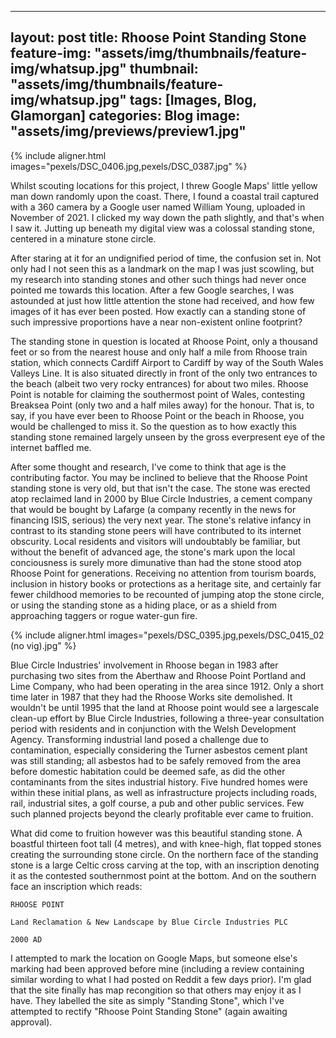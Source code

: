 <!-- HTML Meta Tags -->
<title>Rhoose Point Standing Stone</title>
<meta name="description" content="A little bit of strange">

<!-- Facebook Meta Tags -->
<meta property="og:url" content="https://wyrdglamorgan.co.uk/blog/2024/08/06/Rhoose-Point-Standing-Stone.html">
<meta property="og:type" content="website">
<meta property="og:title" content="Rhoose Point Standing Stone">
<meta property="og:description" content="A little bit of strange">
<meta property="og:image" content="https://opengraph.b-cdn.net/production/images/46100f04-422f-4491-a23b-98e133cd3bc3.jpg?token=N-XJdGHLFl21RALuaOELdtqa4bXlTcO61FZJjuoy0Fs&height=1792&width=1200&expires=33258966752">

<!-- Twitter Meta Tags -->
<meta name="twitter:card" content="summary_large_image">
<meta property="twitter:domain" content="wyrdglamorgan.co.uk">
<meta property="twitter:url" content="https://wyrdglamorgan.co.uk/blog/2024/08/06/Rhoose-Point-Standing-Stone.html">
<meta name="twitter:title" content="Rhoose Point Standing Stone">
<meta name="twitter:description" content="A little bit of strange">
<meta name="twitter:image" content="https://opengraph.b-cdn.net/production/images/46100f04-422f-4491-a23b-98e133cd3bc3.jpg?token=N-XJdGHLFl21RALuaOELdtqa4bXlTcO61FZJjuoy0Fs&height=1792&width=1200&expires=33258966752">

<!-- Meta Tags Generated via https://www.opengraph.xyz -->

---
layout: post
title: Rhoose Point Standing Stone
feature-img: "assets/img/thumbnails/feature-img/whatsup.jpg"
thumbnail: "assets/img/thumbnails/feature-img/whatsup.jpg"
tags: [Images, Blog, Glamorgan]
categories: Blog
image: "assets/img/previews/preview1.jpg"
---

{% include aligner.html images="pexels/DSC_0406.jpg,pexels/DSC_0387.jpg" %}


Whilst scouting locations for this project, I threw Google Maps' little yellow man down randomly upon the coast. There, I found a coastal trail captured with a 360 camera by a Google user named William Young, uploaded in November of 2021. I clicked my way down the path slightly, and that's when I saw it. Jutting up beneath my digital view was a colossal standing stone, centered in a minature stone circle. 


After staring at it for an undignified period of time, the confusion set in. Not only had I not seen this as a landmark on the map I was just scowling, but my research into standing stones and other such things had never once pointed me towards this location. After a few Google searches, I was astounded at just how little attention the stone had received, and how few images of it has ever been posted. How exactly can a standing stone of such impressive proportions have a near non-existent online footprint? 


The standing stone in question is located at Rhoose Point, only a thousand feet or so from the nearest house and only half a mile from Rhoose train station, which connects Cardiff Airport to Cardiff by way of the South Wales Valleys Line. It is also situated directly in front of the only two entrances to the beach (albeit two very rocky entrances) for about two miles. Rhoose Point is notable for claiming the southermost point of Wales, contesting Breaksea Point (only two and a half miles away) for the honour. That is, to say, if you have ever been to Rhoose Point or the beach in Rhoose, you would be challenged to miss it. So the question as to how exactly this standing stone remained largely unseen by the gross everpresent eye of the internet baffled me.


After some thought and research, I've come to think that age is the contributing factor. You may be inclined to believe that the Rhoose Point standing stone is very old, but that isn't the case. The stone was erected atop reclaimed land in 2000 by Blue Circle Industries, a cement company that would be bought by Lafarge (a company recently in the news for financing ISIS, serious) the very next year. The stone's relative infancy in contrast to its standing stone peers will have contributed to its internet obscurity. Local residents and visitors will undoubtably be familiar, but without the benefit of advanced age, the stone's mark upon the local conciousness is surely more dimunative than had the stone stood atop Rhoose Point for generations. Receiving no attention from tourism boards, inclusion in history books or protections as a heritage site, and certainly far fewer childhood memories to be recounted of jumping atop the stone circle, or using the standing stone as a hiding place, or as a shield from approaching taggers or rogue water-gun fire. 


{% include aligner.html images="pexels/DSC_0395.jpg,pexels/DSC_0415_02 (no vig).jpg" %}


Blue Circle Industries' involvement in Rhoose began in 1983 after purchasing two sites from the Aberthaw and Rhoose Point Portland and Lime Company, who had been operating in the area since 1912. Only a short time later in 1987 that they had the Rhoose Works site demolished. It wouldn't be until 1995 that the land at Rhoose point would see a largescale clean-up effort by Blue Circle Industries, following a three-year consultation period with residents and in conjunction with the Welsh Development Agency. Transforming industrial land posed a challenge due to contamination, especially considering the Turner asbestos cement plant was still standing; all asbestos had to be safely removed from the area before domestic habitation could be deemed safe, as did the other contaminants from the sites industrial history. Five hundred homes were within these initial plans, as well as infrastructure projects including roads, rail, industrial sites, a golf course, a pub and other public services. Few such planned projects beyond the clearly profitable ever came to fruition.


What did come to fruition however was this beautiful standing stone. A boastful thirteen foot tall (4 metres), and with knee-high, flat topped stones creating the surrounding stone circle. On the northern face of the standing stone is a large Celtic cross carving at the top, with an inscription denoting it as the contested southernmost point at the bottom. And on the southern face an inscription which reads:

```RHOOSE POINT```

```Land Reclamation & New Landscape by Blue Circle Industries PLC```

```2000 AD```


I attempted to mark the location on Google Maps, but someone else's marking had been approved before mine (including a review containing similar wording to what I had posted on Reddit a few days prior). I'm glad that the site finally has map recongition so that others may enjoy it as I have. They labelled the site as simply "Standing Stone", which I've attempted to rectify "Rhoose Point Standing Stone" (again awaiting approval). 